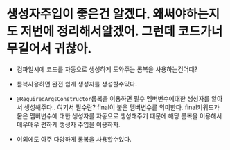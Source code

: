 # 생성자주입이 좋은건 알겠다. 왜써야하는지도 저번에 정리해서알겠어. 그런데 코드가너무길어서 귀찮아.

- 컴파일시에 코드를 자동으로 생성하게 도와주는 롬복을 사용하는건어때?
- 롬복사용하면 완전 쉽게 생성자를 생성할수있다.
- `@RequiredArgsConstructor`롬복을 이용하면 필수 멤버변수에대한 생성자를 알아서 생성해주다.. 여기서 필수란? final이 붙은 멤버변수를 의미한다. final키워드가 뭍은 멤버변수에 대한 생성자를 자동으로 생성해주기 때문에 해당 롬복을 이용해서 매우매우 편하게 생성자 주입을 이용하자.

- 이외에도 아주 다양하게 롬복을 사용할수있다.
